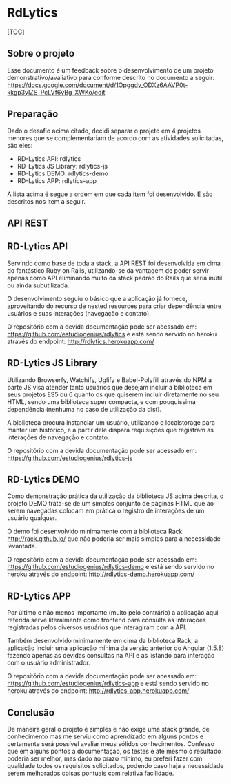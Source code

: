 # RdLytics

[TOC]

## Sobre o projeto

Esse documento é um feedback sobre o desenvolvimento de um projeto demonstrativo/avaliativo para conforme descrito no documento a seguir: https://docs.google.com/document/d/1Opggdv_ODXz6AAVP0t-kkgp3yIZS_PcLVf6vBg_XWKo/edit

## Preparação

Dado o desafio acima citado, decidi separar o projeto em 4 projetos menores que se complementariam de acordo com as atividades solicitadas, são eles:

- RD-Lytics API: rdlytics
- RD-Lytics JS Library: rdlytics-js
- RD-Lytics DEMO: rdlytics-demo
- RD-Lytics APP: rdlytics-app

A lista acima é segue a ordem em que cada item foi desenvolvido. E são descritos nos item a seguir.

## API REST

## RD-Lytics API

Servindo como base de toda a stack, a API REST foi desenvolvida em cima do fantástico Ruby on Rails, utilizando-se da vantagem de poder servir apenas como API eliminando muito da stack padrão do Rails que seria inútil ou ainda subutilizada.

O desenvolvimento seguiu o básico que a aplicação já fornece, aproveitando do recurso de nested resources para criar dependência entre usuários e suas interações (navegação e contato).

O repositório com a devida documentação pode ser acessado em: https://github.com/estudiogenius/rdlytics e está sendo servido no heroku através do endpoint: http://rdlytics.herokuapp.com/

## RD-Lytics JS Library

Utilizando Browserfy, Watchify, Uglify e Babel-Polyfill através do NPM a parte JS visa atender tanto usuários que desejam incluir a biblioteca em seus projetos ES5 ou 6 quanto os que quiserem incluir diretamente no seu HTML, sendo uma biblioteca super compacta, e com pouquíssima dependência (nenhuma no caso de utilização da dist).

A biblioteca procura instanciar um usuário, utilizando o localstorage para manter um histórico, e a partir dele dispara requisições que registram as interações de navegação e contato.

O repositório com a devida documentação pode ser acessado em: https://github.com/estudiogenius/rdlytics-js

## RD-Lytics DEMO

Como demonstração prática da utilização da biblioteca JS acima descrita, o projeto DEMO trata-se de um simples conjunto de páginas HTML que ao serem navegadas colocam em prática o registro de interações de um usuário qualquer.

O demo foi desenvolvido minimamente com a biblioteca Rack http://rack.github.io/ que não poderia ser mais simples para a necessidade levantada.

O repositório com a devida documentação pode ser acessado em: https://github.com/estudiogenius/rdlytics-demo e está sendo servido no heroku através do endpoint: http://rdlytics-demo.herokuapp.com/


## RD-Lytics APP

Por último e não menos importante (muito pelo contrário) a aplicação aqui referida serve literalmente como frontend para consulta às interações registradas pelos diversos usuários que interagiram com a API.

Também desenvolvido minimamente em cima da biblioteca Rack, a aplicação incluir uma aplicação mínima da versão anterior do Angular (1.5.8) fazendo apenas as devidas consultas na API e as listando para interação com o usuário administrador.

O repositório com a devida documentação pode ser acessado em: https://github.com/estudiogenius/rdlytics-app e está sendo servido no heroku através do endpoint: http://rdlytics-app.herokuapp.com/

## Conclusão

De maneira geral o projeto é simples e não exige uma stack grande, de conhecimento mas me serviu como aprendizado em alguns pontos e certamente será possível avaliar meus sólidos conhecimentos. Confesso que em alguns pontos a documentação, os testes e até mesmo o resultado poderia ser melhor, mas dado ao prazo mínimo, eu preferi fazer com qualidade todos os requisitos solicitados, podendo caso haja a necessidade serem melhorados coisas pontuais com relativa facilidade.